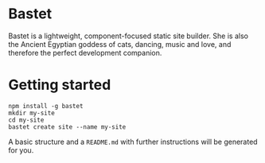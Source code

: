 Bastet
======
Bastet is a lightweight, component-focused static site builder. She is also the Ancient Egyptian goddess of cats, dancing, music and love, and therefore the perfect development companion.

# Getting started

```
npm install -g bastet
mkdir my-site
cd my-site
bastet create site --name my-site
```

A basic structure and a `README.md` with further instructions will be generated for you.

